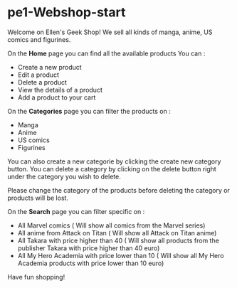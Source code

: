 # pe1-Webshop-start

Welcome on Ellen's Geek Shop!
We sell all kinds of manga, anime, US comics and figurines.

On the **Home** page you can find all the available products
You can : 
- Create a new product
- Edit a product
- Delete a product
- View the details of a product
- Add a product to your cart

On the **Categories** page you can filter the products on :
- Manga
- Anime
- US comics
- Figurines

You can also create a new categorie by clicking the create new category button. 
You can delete a category by clicking on the delete button right under the category you wish to delete.

Please change the category of the products before deleting the category or products will be lost.

On the **Search** page you can filter specific on :
- All Marvel comics ( Will show all comics from the Marvel series)
- All anime from Attack on Titan ( Will show all Attack on Titan anime)
- All Takara with price higher than 40 ( Will show all products from the publisher Takara with price higher than 40 euro)
- All My Hero Academia with price lower than 10 ( Will show all My Hero Academia products with price lower than 10 euro)

Have fun shopping!

